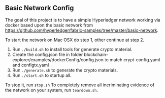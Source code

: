 ## Basic Network Config

The goal of this project is to have a simple Hyperledger network working via docker based upon the basic network from https://github.com/hyperledger/fabric-samples/tree/master/basic-network.

To start the network on Mac OSX do step 1, other continue at step 2.

1. Run ``./build.sh`` to install tools for generate crypto material.
2. Create the config.json file in folder blockchain-explorer/examples/dockerConfig/config.json to match crypt-config.yaml and configtx.yaml
3. Run ``./generate.sh`` to generate the crypto materials.
4. Run ``./start.sh`` to startup all.

To stop it, run ``stop.sh``
To completely remove all incriminating evidence of the network
on your system, run ``teardown.sh``.
